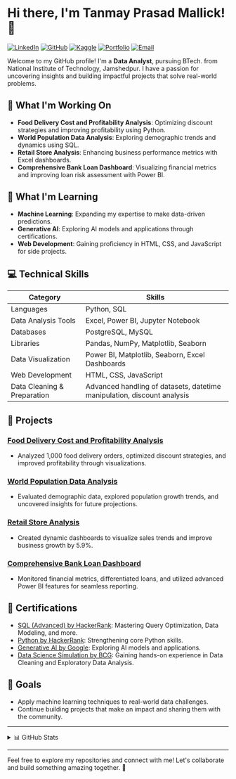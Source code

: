# Hi there, I'm Tanmay Prasad Mallick! 👋

[![LinkedIn](https://img.shields.io/badge/LinkedIn-Connect-blue)](https://linkedin.com/in/thisistpm)
[![GitHub](https://img.shields.io/badge/GitHub-Follow-black)](https://github.com/thisistpm)
[![Kaggle](https://img.shields.io/badge/Kaggle-View-blue)](https://www.kaggle.com/thisistpm)
[![Portfolio](https://img.shields.io/badge/Portfolio-View-orange)](https://datascienceportfol.io/tanmayprasad)
[![Email](https://img.shields.io/badge/Email-Contact-red)](mailto:tanmayprasadmallick@gmail.com)

Welcome to my GitHub profile! I'm a **Data Analyst**, pursuing BTech. from National Institute of Technology, Jamshedpur. I have a passion for uncovering insights and building impactful projects that solve real-world problems.

## 🔭 What I'm Working On

- **Food Delivery Cost and Profitability Analysis**: Optimizing discount strategies and improving profitability using Python.
- **World Population Data Analysis**: Exploring demographic trends and dynamics using SQL.
- **Retail Store Analysis**: Enhancing business performance metrics with Excel dashboards.
- **Comprehensive Bank Loan Dashboard**: Visualizing financial metrics and improving loan risk assessment with Power BI.

## 🌱 What I'm Learning

- **Machine Learning**: Expanding my expertise to make data-driven predictions.
- **Generative AI**: Exploring AI models and applications through certifications.
- **Web Development**: Gaining proficiency in HTML, CSS, and JavaScript for side projects.

## 💻 Technical Skills

| Category | Skills |
|----------|--------|
| Languages | Python, SQL |
| Data Analysis Tools | Excel, Power BI, Jupyter Notebook |
| Databases | PostgreSQL, MySQL |
| Libraries | Pandas, NumPy, Matplotlib, Seaborn |
| Data Visualization | Power BI, Matplotlib, Seaborn, Excel Dashboards |
| Web Development | HTML, CSS, JavaScript |
| Data Cleaning & Preparation | Advanced handling of datasets, datetime manipulation, discount analysis |

## 🚀 Projects

### [Food Delivery Cost and Profitability Analysis](https://github.com/ThisIsTPM/Food-Delivery-Cost-and-Profitability-Analysis)
- Analyzed 1,000 food delivery orders, optimized discount strategies, and improved profitability through visualizations.

### [World Population Data Analysis](https://github.com/ThisIsTPM/World-Population-Data-Analysis)
- Evaluated demographic data, explored population growth trends, and uncovered insights for future projections.

### [Retail Store Analysis](https://github.com/ThisIsTPM/Retail-Store-Data-Analysis)
- Created dynamic dashboards to visualize sales trends and improve business growth by 5.9%.

### [Comprehensive Bank Loan Dashboard](https://github.com/ThisIsTPM/Comprehensive-Bank-Loan-Dashboard)
- Monitored financial metrics, differentiated loans, and utilized advanced Power BI features for seamless reporting.

## 📜 Certifications

- [SQL (Advanced) by HackerRank](https://www.hackerrank.com/certificates/72341e36452b): Mastering Query Optimization, Data Modeling, and more.
- [Python by HackerRank](https://www.hackerrank.com/certificates/100caea669e1): Strengthening core Python skills.
- [Generative AI by Google](https://www.coursera.org/account/accomplishments/verify/74EAFT68RJ6N): Exploring AI models and applications.
- [Data Science Simulation by BCG](https://drive.google.com/file/d/1hPfv_VFclOPvUADWOvzmHA5Ck7_-pKfx/view?usp=sharing): Gaining hands-on experience in Data Cleaning and Exploratory Data Analysis.

## 🎯 Goals

- Apply machine learning techniques to real-world data challenges.
- Continue building projects that make an impact and sharing them with the community.

---

<details>
<summary>📊 GitHub Stats</summary>

![Your GitHub stats](https://github-readme-stats.vercel.app/api?username=thisistpm&show_icons=true&theme=radical)

![Top Langs](https://github-readme-stats.vercel.app/api/top-langs/?username=thisistpm&layout=compact&theme=radical)

</details>

---

Feel free to explore my repositories and connect with me! Let's collaborate and build something amazing together. 🚀
